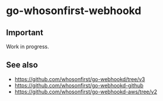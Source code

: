 # go-whosonfirst-webhookd

## Important

Work in progress.

## See also

* https://github.com/whosonfirst/go-webhookd/tree/v3
* https://github.com/whosonfirst/go-webhookd-github
* https://github.com/whosonfirst/go-webhookd-aws/tree/v2